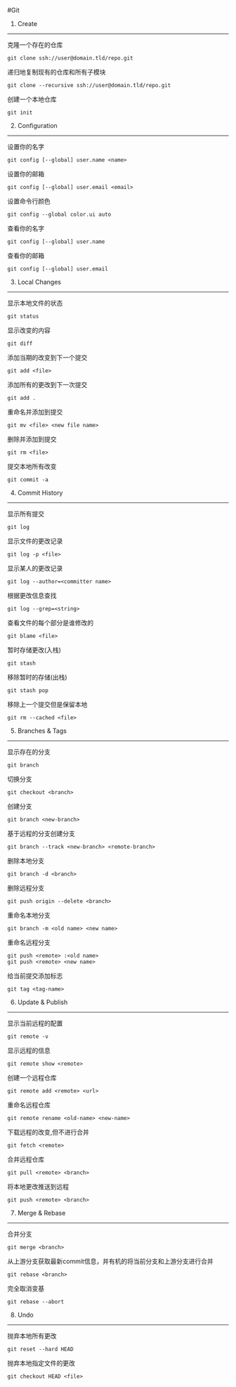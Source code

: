 #Git

1. Create
---

克隆一个存在的仓库

	git clone ssh://user@domain.tld/repo.git
	
递归地复制现有的仓库和所有子模块

	git clone --recursive ssh://user@domain.tld/repo.git
	
创建一个本地仓库

	git init 
	
2. Configuration
---
设置你的名字

	git config [--global] user.name <name>
	
设置你的邮箱
	
	git config [--global] user.email <email>
	
设置命令行颜色

	git config --global color.ui auto
	
查看你的名字

	git config [--global] user.name
	
查看你的邮箱
	
	git config [--global] user.email
	

3. Local Changes
---
显示本地文件的状态

	git status
	
显示改变的内容

	git diff
	
添加当期的改变到下一个提交

	git add <file>
	
添加所有的更改到下一次提交

	git add .
	
重命名并添加到提交

	git mv <file> <new file name>
	
删除并添加到提交

	git rm <file>
	
提交本地所有改变

	git commit -a
	
4. Commit History
---
显示所有提交

	git log
	
显示文件的更改记录

	git log -p <file>
	
显示某人的更改记录

	git log --author=<committer name>
	
根据更改信息查找

	git log --grep=<string>
	
查看文件的每个部分是谁修改的

	git blame <file>
	
暂时存储更改(入栈)

	git stash
	
移除暂时的存储(出栈)

	git stash pop
	
移除上一个提交但是保留本地

	git rm --cached <file>
	
5. Branches & Tags
---
显示存在的分支

	git branch
	
切换分支

	git checkout <branch>
	
创建分支

	git branch <new-branch>
	
基于远程的分支创建分支

	git branch --track <new-branch> <remote-branch>
	
删除本地分支

	git branch -d <branch>
	
删除远程分支

	git push origin --delete <branch>
	
重命名本地分支

	git branch -m <old name> <new name>

重命名远程分支

	git push <remote> :<old name>
	git push <remote> <new name>
	
给当前提交添加标志

	git tag <tag-name>
	
6. Update & Publish
---
显示当前远程的配置

	git remote -v
	
显示远程的信息

	git remote show <remote>
	
创建一个远程仓库

	git remote add <remote> <url>
	
重命名远程仓库

	git remote rename <old-name> <new-name>
	
下载远程的改变,但不进行合并

	git fetch <remote>
	
合并远程仓库

	git pull <remote> <branch>
	
将本地更改推送到远程

	git push <remote> <branch>
	
7. Merge & Rebase
---
合并分支

	git merge <branch>
	
从上游分支获取最新commit信息，并有机的将当前分支和上游分支进行合并

	git rebase <branch>

完全取消变基

	git rebase --abort
	
8. Undo
---
抛弃本地所有更改

	git reset --hard HEAD
	
抛弃本地指定文件的更改

	git checkout HEAD <file>
	
	